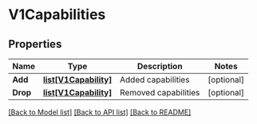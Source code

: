 # V1Capabilities

## Properties
Name | Type | Description | Notes
------------ | ------------- | ------------- | -------------
**Add** | [**list[V1Capability]**](V1Capability.md) | Added capabilities | [optional] 
**Drop** | [**list[V1Capability]**](V1Capability.md) | Removed capabilities | [optional] 

[[Back to Model list]](../README.md#documentation-for-models) [[Back to API list]](../README.md#documentation-for-api-endpoints) [[Back to README]](../README.md)


